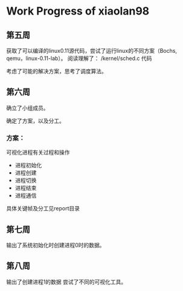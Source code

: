 # Work Progress of xiaolan98

## 第五周

获取了可以编译的linux0.11源代码，尝试了运行linux的不同方案（Bochs, qemu，linux-0.11-lab）。
阅读理解了：
 /kernel/sched.c 代码

考虑了可能的解决方案，思考了调度算法。

## 第六周
确立了小组成员。

确定了方案，以及分工。

### 方案：

可视化进程有关过程和操作

- 进程初始化
- 进程创建
- 进程切换
- 进程结束
- 进程通信

具体关键帧及分工见report目录

## 第七周

输出了系统初始化时创建进程0时的数据。

## 第八周
输出了创建进程1的数据
尝试了不同的可视化工具。